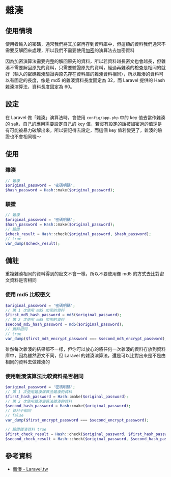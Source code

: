 # 雜湊

## 使用情境

使用者輸入的密碼，通常我們將其加密再存到資料庫中，但這類的資料我們通常不需要反解回來處理，所以我們不需要使用[加密](../encryption/services-encryption-README.md)的演算法去加密資料

因為加密演算法需要完整的解回原先的資料，所以若資料越長密文也會越長，但雜湊不需要解回原先的資料，只需要驗證原先的資料，經過再雜湊的檢查是相同的就好（輸入的密碼雜湊驗證與原先存在資料庫的雜湊資料相同），所以雜湊的資料可以有固定的長度，像是 md5 的雜湊資料長度固定為 32，而 Laravel 提供的 Hash 雜湊演算法，資料長度固定為 60。

## 設定

在 Laravel 做「雜湊」演算法時，會使用 `config/app.php` 中的 key 值去當作雜湊的 salt，自己的應用需要設定自己的 key 值，若沒有設定的話被加密過的值還是有可能被暴力破解出來，所以要記得去設定，而這個 key 值若變更了，雜湊的驗證也不會相同喔～

## 使用

### 雜湊

```php
// 雜湊
$original_password = '密碼明碼';
$hash_password = Hash::make($original_password);
```

### 驗證

```php
// 雜湊
$original_password = '密碼明碼';
$hash_password = Hash::make($original_password);
// 驗證
$check_result = Hash::check($original_password, $hash_password);
// true
var_dump($check_result);
```

## 備註

重複雜湊相同的資料得到的密文不會一樣，所以不要使用像 md5 的方式去比對密文資料是否相同

### 使用 md5 比較密文

```php
$original_password = '密碼明碼';
// 第 1 次使用 md5 加密的資料
$first_md5_hash_password = md5($original_password);
// 第 2 次使用 md5 加密的資料
$second_md5_hash_password = md5($original_password);
// 資料相同
// true
var_dump($first_md5_encrypt_password === $second_md5_encrypt_password);
```

雖然每次雜湊的結果都不一樣，但你可以放心的將任何一次雜湊的資料存放到資料庫中，因為雖然密文不同，但 Laravel 的雜湊演算法，還是可以比對出來是不是由相同的資料去做雜湊的

### 使用雜湊演算法比較資料是否相同

```php
$original_password = '密碼明碼';
// 第 1 次使用雜湊演算法雜湊的資料
$first_hash_password = Hash::make($original_password);
// 第 2 次使用雜湊演算法雜湊的資料
$second_hash_password = Hash::make($original_password);
// 資料不相同
// false
var_dump($first_encrypt_password === $second_encrypt_password);

// 驗證雜湊資料 true
$first_check_result = Hash::check($original_password, $first_hash_password);
$second_check_result = Hash::check($original_password, $second_hash_password);
```


## 參考資料
* [雜湊 - Laravel.tw](http://laravel.tw/docs/5.1/hashing)
